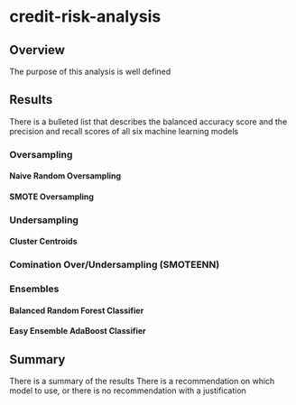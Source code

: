 # credit-risk-analysis

## Overview
The purpose of this analysis is well defined

## Results
There is a bulleted list that describes the balanced accuracy score and the precision and recall scores of all six machine learning models
### Oversampling
#### Naive Random Oversampling
#### SMOTE Oversampling
### Undersampling
#### Cluster Centroids
### Comination Over/Undersampling (SMOTEENN)
### Ensembles 
#### Balanced Random Forest Classifier
#### Easy Ensemble AdaBoost Classifier

## Summary
There is a summary of the results
There is a recommendation on which model to use, or there is no recommendation with a justification